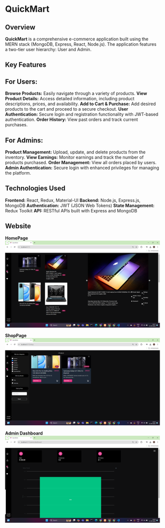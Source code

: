 # QuickMart

## Overview
**QuickMart** is a comprehensive e-commerce application built using the MERN stack (MongoDB, Express, React, Node.js). The application features a two-tier user hierarchy: User and Admin.

## Key Features

## For Users:
**Browse Products:** Easily navigate through a variety of products.
**View Product Details:** Access detailed information, including product descriptions, prices, and availability.
**Add to Cart & Purchase:** Add desired products to the cart and proceed to a secure checkout.
**User Authentication:** Secure login and registration functionality with JWT-based authentication.
**Order History:** View past orders and track current purchases.

## For Admins:
**Product Management:** Upload, update, and delete products from the inventory.
**View Earnings:** Monitor earnings and track the number of products purchased.
**Order Management:** View all orders placed by users.
**Admin Authentication:** Secure login with enhanced privileges for managing the platform.

## Technologies Used
**Frontend:** React, Redux, Material-UI
**Backend:** Node.js, Express.js, MongoDB
**Authentication:** JWT (JSON Web Tokens)
**State Management:** Redux Toolkit
**API:** RESTful APIs built with Express and MongoDB

## Website
**HomePage**
![Screenshot of my website Home page](https://github.com/nameisjoseph13/QuickMart/blob/master/assets/Screenshot%20(148).png)

**ShopPage**
![Screenshot of my website Home page](https://github.com/nameisjoseph13/QuickMart/blob/master/assets/Screenshot%20(149).png)

**Admin Dashboard**
![Screenshot of my website Home page](https://github.com/nameisjoseph13/QuickMart/blob/master/assets/Screenshot%20(150).png)

